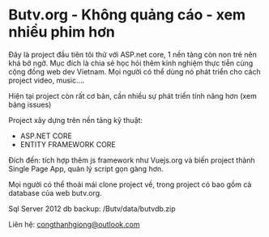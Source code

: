 # Butv.org - Không quảng cáo - xem nhiều phim hơn
Đây là project đầu tiên tôi thử với ASP.net core, 1 nền tảng còn non trẻ nên khá bở ngỡ. Mục đích là chia sẻ học hỏi thêm kinh nghiệm thực tiễn cùng cộng đồng web dev Vietnam. Mọi người có thể dùng nó phát triển cho cách project video, music....

Hiện tại project còn rất cơ bản, cần nhiều sự phát triển tính năng hơn (xem bảng issues)

Project xây dựng trên nền tảng kỹ thuật:
 - ASP.NET CORE
 - ENTITY FRAMEWORK CORE

Đích đến: tích hợp thêm js framework như Vuejs.org và biến project thành Single Page App, quản lý script gọn gàng hơn.

Mọi người có thể thoải mái clone project về, trong project có bao gồm cả database của web butv.org.  

Sql Server 2012 db backup: /Butv/data/butvdb.zip

Liên hệ: congthanhgiong@outlook.com
